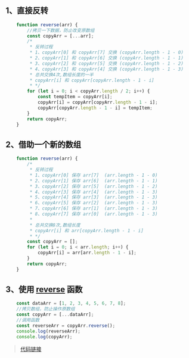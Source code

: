 ## 1、直接反转

```javascript
    function reverse(arr) {
        //拷贝一下数据，防止改变原数组
        const copyArr = [...arr];
        /*
         * 反转过程
         * 1、copyArr[0] 和 copyArr[7] 交换 (copyArr.length - 1 - 0)
         * 2、copyArr[1] 和 copyArr[6] 交换 (copyArr.length - 1 - 1)
         * 3、copyArr[2] 和 copyArr[5] 交换 (copyArr.length - 1 - 2)
         * 4、copyArr[3] 和 copyArr[4] 交换 (copyArr.length - 1 - 3)
         * 总共交换4次,数组长度的一半
         * copyArr[i] 和 copyArr[copyArr.length - 1 - i]
         * */
        for (let i = 0; i < copyArr.length / 2; i++) {
            const tempItem = copyArr[i];
            copyArr[i] = copyArr[copyArr.length - 1 - i];
            copyArr[copyArr.length - 1 - i] = tempItem;
        }
        return copyArr;
    }
```

## 2、借助一个新的数组


```javascript
    function reverse(arr) {
        /*
         * 反转过程
         * 1、copyArr[0] 保存 arr[7]  (arr.length - 1 - 0)
         * 2、copyArr[1] 保存 arr[6]  (arr.length - 1 - 1)
         * 3、copyArr[2] 保存 arr[5]  (arr.length - 1 - 2)
         * 4、copyArr[3] 保存 arr[4]  (arr.length - 1 - 3)
         * 5、copyArr[4] 保存 arr[3]  (arr.length - 1 - 3)
         * 6、copyArr[5] 保存 arr[2]  (arr.length - 1 - 3)
         * 7、copyArr[6] 保存 arr[1]  (arr.length - 1 - 3)
         * 8、copyArr[7] 保存 arr[0]  (arr.length - 1 - 3)
         *
         * 总共交换8次,数组长度
         * copyArr[i] 和 arr[copyArr.length - 1 - i]
         * */
        const copyArr = [];
        for (let i = 0; i < arr.length; i++) {
            copyArr[i] = arr[arr.length - 1 - i];
        }
        return copyArr;
    }
```


## 3、使用 [reverse](https://developer.mozilla.org/zh-CN/docs/Web/JavaScript/Reference/Global_Objects/Array/reverse) 函数

```javascript
    const dataArr = [1, 2, 3, 4, 5, 6, 7, 8];
    //拷贝数组，防止操作原数组
    const copyArr = [...dataArr];
    //调用函数
    const reverseArr = copyArr.reverse();
    console.log(reverseArr);
    console.log(copyArr);
```

> [代码链接](https://github.com/1071942338/web-interview-question/blob/main/src/%E5%8F%8D%E8%BD%AC%E6%95%B0%E7%BB%84.html)
